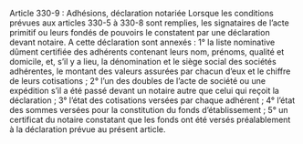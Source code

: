 Article 330-9 : Adhésions, déclaration notariée
Lorsque les conditions prévues aux articles 330-5 à 330-8 sont remplies, les signataires de l’acte primitif ou leurs fondés de pouvoirs le constatent par une déclaration devant notaire.
A cette déclaration sont annexés :
1° la liste nominative dûment certifiée des adhérents contenant leurs nom, prénoms, qualité et domicile, et, s’il y a lieu, la dénomination et le siège social des sociétés adhérentes, le montant des valeurs assurées par chacun d’eux et le chiffre de leurs cotisations ;
2° l’un des doubles de l’acte de société ou une expédition s’il a été passé devant un notaire autre que celui qui reçoit la déclaration ;
3° l’état des cotisations versées par chaque adhérent ;
4° l’état des sommes versées pour la constitution du fonds d’établissement ;
5° un certificat du notaire constatant que les fonds ont été versés préalablement à la déclaration prévue au présent article.